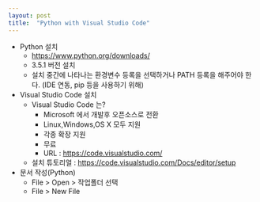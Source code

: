 ```yaml
---
layout: post
title:  "Python with Visual Studio Code"
---
```


- Python 설치
    - https://www.python.org/downloads/
    - 3.5.1 버전 설치
    - 설치 중간에 나타나는 환경변수 등록을 선택하거나 PATH 등록을 해주어야 한다. (IDE 연동, pip 등을 사용하기 위해)
- Visual Studio Code 설치
    - Visual Studio Code 는?
        - Microsoft 에서 개발후 오픈소스로 전환
        - Linux,Windows,OS X 모두 지원
        - 각종 확장 지원
        - 무료
        - URL : https://code.visualstudio.com/
    - 설치 튜토리얼 : https://code.visualstudio.com/Docs/editor/setup
- 문서 작성(Python)
    - File > Open > 작업폴더 선택
    - File > New File